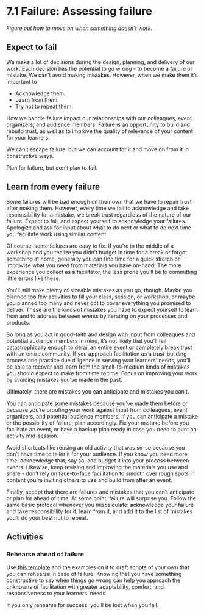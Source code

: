 # 7.1 Failure: Assessing failure

_Figure out how to move on when something doesn’t work._

## Expect to fail

We make a lot of decisions during the design, planning, and delivery of our work. Each decision has the potential to go wrong - to become a failure or mistake. We can’t avoid making mistakes. However, when we make them it’s important to

* Acknowledge them.
* Learn from them.
* Try not to repeat them.

How we handle failure impact our relationships with our colleagues, event organizers, and audience members. Failure is an opportunity to build and rebuild trust, as well as to improve the quality of relevance of your content for your learners.

We can’t escape failure, but we can account for it and move on from it in constructive ways.

Plan for failure, but don’t plan to fail.

## Learn from every failure

Some failures will be bad enough on their own that we have to repair trust after making them. However, every time we fail to acknowledge and take responsibility for a mistake, we break trust regardless of the nature of our failure. Expect to fail, and expect yourself to acknowledge your failures. Apologize and ask for input about what to do next or what to do next time you facilitate work using similar content.

Of course, some failures are easy to fix. If you’re in the middle of a workshop and you realize you didn’t budget in time for a break or forgot something at home, generally you can find time for a quick stretch or improvise what you need from materials you have on-hand. The more experience you collect as a facilitator, the less prone you’ll be to committing little errors like these.

You’ll still make plenty of sizeable mistakes as you go, though. Maybe you planned too few activities to fill your class, session, or workshop, or maybe you planned too many and never got to cover everything you promised to deliver. These are the kinds of mistakes you have to expect yourself to learn from and to address between events by iterating on your processes and products.

So long as you act in good-faith and design with input from colleagues and potential audience members in mind, it’s not likely that you’ll fail catastrophically enough to derail an entire event or completely break trust with an entire community. If you approach facilitation as a trust-building process and practice due diligence in serving your learners’ needs, you’ll be able to recover and learn from the small-to-medium kinds of mistakes you should expect to make from time to time. Focus on improving your work by avoiding mistakes you’ve made in the past.

Ultimately, there are mistakes you can anticipate and mistakes you can’t.

You can anticipate some mistakes because you’ve made them before or because you’re proofing your work against input from colleagues, event organizers, and potential audience members. If you can anticipate a mistake or the possibility of failure, plan accordingly. Fix your mistake before you facilitate an event, or have a backup plan ready in case you need to punt an activity mid-session.

Avoid shortcuts like reusing an old activity that was so-so because you don’t have time to tailor it for your audience. If you know you need more time, acknowledge that, say so, and budget it into your process between events. Likewise, keep revising and improving the materials you use and share - don’t rely on face-to-face facilitation to smooth over rough spots in content you’re inviting others to use and build from after an event.

Finally, accept that there are failures and mistakes that you can’t anticipate or plan for ahead of time. At some point, failure will surprise you. Follow the same basic protocol whenever you miscalculate: acknowledge your failure and take responsibility for it, learn from it, and add it to the list of mistakes you’ll do your best not to repeat.

## Activities

### Rehearse ahead of failure

Use [this template](https://github.com/chadsansing/open-facilitation/blob/master/activities/rehearsing-ahead-of-failure.pdf) and the examples on it to draft scripts of your own that you can rehearse in case of failure. Knowing that you have something constructive to say when things go wrong can help you approach the unknowns of facilitation with greater adaptability, comfort, and responsiveness to your learners’ needs.

If you only rehearse for success, you’ll be lost when you fail.

